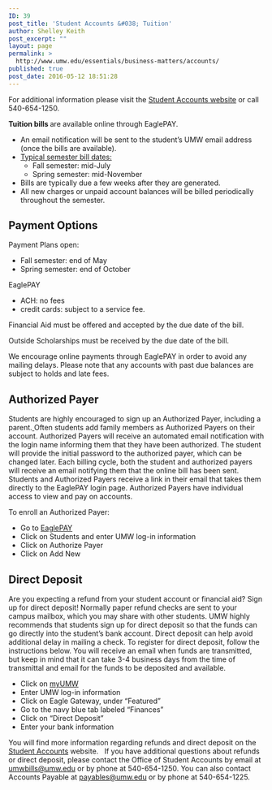 ```yaml
---
ID: 39
post_title: 'Student Accounts &#038; Tuition'
author: Shelley Keith
post_excerpt: ""
layout: page
permalink: >
  http://www.umw.edu/essentials/business-matters/accounts/
published: true
post_date: 2016-05-12 18:51:28
---
```

For additional information please visit the <a href="http://adminfinance.umw.edu/studentaccounts/billing-information/">Student Accounts website</a> or call 540-654-1250.

<strong>Tuition bills </strong>are available online through EaglePAY.
<ul>
 	<li>An email notification will be sent to the student’s UMW email address (once the bills are available).</li>
 	<li><a href="http://adminfinance.umw.edu/studentaccounts/billing-information/">Typical semester bill dates:</a>
<ul>
 	<li>Fall semester: mid-July</li>
 	<li>Spring semester: mid-November</li>
</ul>
</li>
 	<li>Bills are typically due a few weeks after they are generated.</li>
 	<li>All new charges or unpaid account balances will be billed periodically throughout the semester.</li>
</ul>
<h2>Payment Options</h2>
Payment Plans open:
<ul>
 	<li>Fall semester: end of May</li>
 	<li>Spring semester: end of October</li>
</ul>
EaglePAY
<ul>
 	<li>ACH: no fees</li>
 	<li>credit cards: subject to a service fee.</li>
</ul>
Financial Aid must be offered and accepted by the due date of the bill.

Outside Scholarships must be received by the due date of the bill.

We encourage online payments through EaglePAY in order to avoid any mailing delays. Please note that any accounts with past due balances are subject to holds and late fees.
<h2>Authorized Payer</h2>
Students are highly encouraged to sign up an Authorized Payer, including a parent.<u> </u>Often students add family members as Authorized Payers on their account. Authorized Payers will receive an automated email notification with the login name informing them that they have been authorized. The student will provide the initial password to the authorized payer, which can be changed later. Each billing cycle, both the student and authorized payers will receive an email notifying them that the online bill has been sent. Students and Authorized Payers receive a link in their email that takes them directly to the EaglePAY login page. Authorized Payers have individual access to view and pay on accounts.

To enroll an Authorized Payer:
<ul>
 	<li>Go to <a href="http://adminfinance.umw.edu/studentaccounts/eaglepay">EaglePAY</a></li>
 	<li>Click on Students and enter UMW log-in information</li>
 	<li>Click on Authorize Payer</li>
 	<li>Click on Add New</li>
</ul>
<h2>Direct Deposit</h2>
Are you expecting a refund from your student account or financial aid? Sign up for direct deposit! Normally paper refund checks are sent to your campus mailbox, which you may share with other students. UMW highly recommends that students sign up for direct deposit so that the funds can go directly into the student’s bank account. Direct deposit can help avoid additional delay in mailing a check. To register for direct deposit, follow the instructions below. You will receive an email when funds are transmitted, but keep in mind that it can take 3-4 business days from the time of transmittal and email for the funds to be deposited and available.
<ul>
 	<li>Click on <a href="https://www.umw.edu/myumw/">myUMW</a></li>
 	<li>Enter UMW log-in information</li>
 	<li>Click on Eagle Gateway, under “Featured”</li>
 	<li>Go to the navy blue tab labeled “Finances”</li>
 	<li>Click on “Direct Deposit”</li>
 	<li>Enter your bank information</li>
</ul>
You will find more information regarding refunds and direct deposit on the <a href="http://adminfinance.umw.edu/studentaccounts/">Student Accounts</a> website.   If you have additional questions about refunds or direct deposit, please contact the Office of Student Accounts by email at <a href="mailto:umwbills@umw.edu">umwbills@umw.edu</a> or by phone at 540-654-1250. You can also contact Accounts Payable at <a href="mailto:payables@umw.edu">payables@umw.edu</a> or by phone at 540-654-1225.
